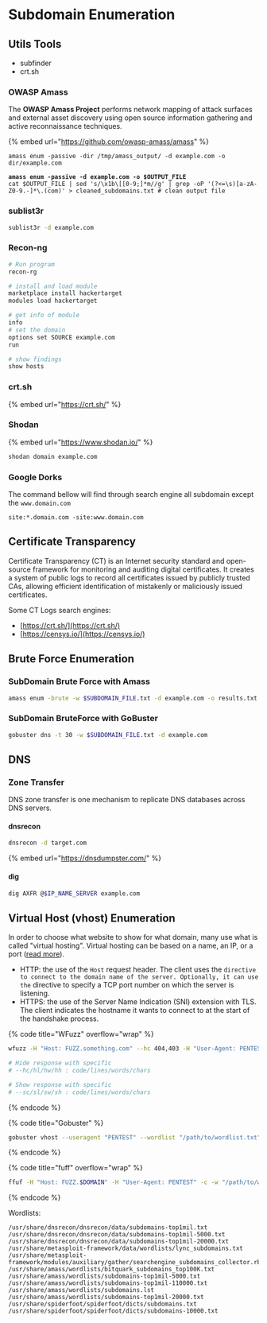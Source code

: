 # Subdomain Enumeration

## Utils Tools

* subfinder
* crt.sh

### OWASP Amass

The **OWASP Amass Project** performs network mapping of attack surfaces and external asset discovery using open source information gathering and active reconnaissance techniques.

{% embed url="https://github.com/owasp-amass/amass" %}

<pre class="language-bash" data-overflow="wrap"><code class="lang-bash">amass enum -passive -dir /tmp/amass_output/ -d example.com -o dir/example.com
<strong>
</strong><strong>amass enum -passive -d example.com -o $OUTPUT_FILE
</strong>cat $OUTPUT_FILE | sed 's/\x1b\[[0-9;]*m//g' | grep -oP '(?&#x3C;=\s)[a-zA-Z0-9.-]*\.(com)' > cleaned_subdomains.txt # clean output file
</code></pre>

### sublist3r

```bash
sublist3r -d example.com
```

### Recon-ng

```bash
# Run program
recon-rg

# install and load module
marketplace install hackertarget
modules load hackertarget

# get info of module
info
# set the domain 
options set SOURCE example.com
run

# show findings
show hosts
```



### crt.sh

{% embed url="https://crt.sh/" %}

### Shodan

{% embed url="https://www.shodan.io/" %}

```bash
shodan domain example.com
```



### Google Dorks

The command bellow will find through search engine all subdomain except the `www.domain.com`

```
site:*.domain.com -site:www.domain.com
```



## Certificate Transparency

Certificate Transparency (CT) is an Internet security standard and open-source framework for monitoring and auditing digital certificates. It creates a system of public logs to record all certificates issued by publicly trusted CAs, allowing efficient identification of mistakenly or maliciously issued certificates.

Some CT Logs search engines:

* [https://crt.sh/](https://crt.sh/)
* [https://censys.io/](https://censys.io/)

## Brute Force Enumeration

### SubDomain Brute Force with Amass

```bash
amass enum -brute -w $SUBDOMAIN_FILE.txt -d example.com -o results.txt
```

### SubDomain BruteForce with GoBuster

```bash
gobuster dns -t 30 -w $SUBDOMAIN_FILE.txt -d example.com
```



## DNS

### Zone Transfer

DNS zone transfer is one mechanism to replicate DNS databases across DNS servers.

#### **dnsrecon**

```bash
dnsrecon -d target.com
```

{% embed url="https://dnsdumpster.com/" %}

#### dig

```bash
dig AXFR @$IP_NAME_SERVER example.com
```



## Virtual Host (vhost) Enumeration

In order to choose what website to show for what domain, many use what is called "virtual hosting". Virtual hosting can be based on a name, an IP, or a port ([read more](https://en.wikipedia.org/wiki/Virtual_hosting#Name-based)).

* HTTP: the use of the `Host` request header. The client uses the `directive to connect to the domain name of the server. Optionally, it can use the` directive to specify a TCP port number on which the server is listening.
* HTTPS: the use of the Server Name Indication (SNI) extension with TLS. The client indicates the hostname it wants to connect to at the start of the handshake process.

{% code title="WFuzz" overflow="wrap" %}
```bash
wfuzz -H "Host: FUZZ.something.com" --hc 404,403 -H "User-Agent: PENTEST" -c -z file,"/path/to/wordlist.txt" $URL

# Hide response with specific
# --hc/hl/hw/hh : code/lines/words/chars

# Show response with specific
# --sc/sl/sw/sh : code/lines/words/chars
```
{% endcode %}

{% code title="Gobuster" %}
```bash
gobuster vhost --useragent "PENTEST" --wordlist "/path/to/wordlist.txt" --url $URL
```
{% endcode %}

{% code title="fuff" overflow="wrap" %}
```bash
ffuf -H "Host: FUZZ.$DOMAIN" -H "User-Agent: PENTEST" -c -w "/path/to/wordlist.txt" -u $URL -fs $SIZE_OF_REQUEST_TO_EXCLUDE
```
{% endcode %}



Wordlists:

```
/usr/share/dnsrecon/dnsrecon/data/subdomains-top1mil.txt
/usr/share/dnsrecon/dnsrecon/data/subdomains-top1mil-5000.txt
/usr/share/dnsrecon/dnsrecon/data/subdomains-top1mil-20000.txt
/usr/share/metasploit-framework/data/wordlists/lync_subdomains.txt
/usr/share/metasploit-framework/modules/auxiliary/gather/searchengine_subdomains_collector.rb
/usr/share/amass/wordlists/bitquark_subdomains_top100K.txt
/usr/share/amass/wordlists/subdomains-top1mil-5000.txt
/usr/share/amass/wordlists/subdomains-top1mil-110000.txt
/usr/share/amass/wordlists/subdomains.lst
/usr/share/amass/wordlists/subdomains-top1mil-20000.txt
/usr/share/spiderfoot/spiderfoot/dicts/subdomains.txt
/usr/share/spiderfoot/spiderfoot/dicts/subdomains-10000.txt
```















